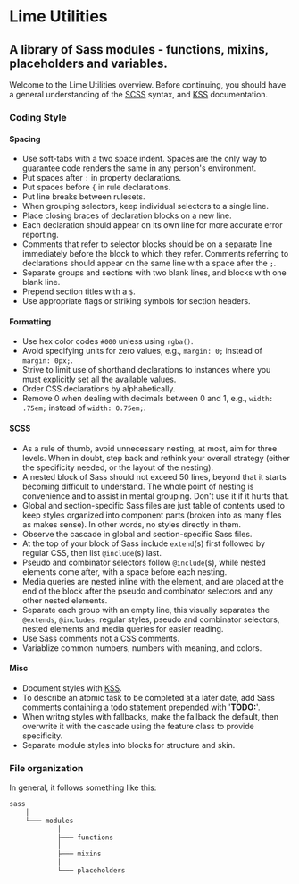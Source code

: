 # Lime Utilities

## A library of Sass modules - functions, mixins, placeholders and variables.

Welcome to the Lime Utilities overview. Before continuing, you should have a general understanding of the [SCSS](http://sass-lang.com/) syntax, and [KSS](https://github.com/kneath/kss) documentation.

### Coding Style

#### Spacing
- Use soft-tabs with a two space indent. Spaces are the only way to guarantee code renders the same in any person's environment.
- Put spaces after `:` in property declarations.
- Put spaces before `{` in rule declarations.
- Put line breaks between rulesets.
- When grouping selectors, keep individual selectors to a single line.
- Place closing braces of declaration blocks on a new line.
- Each declaration should appear on its own line for more accurate error reporting.
- Comments that refer to selector blocks should be on a separate line immediately before the block to which they refer. Comments referring to declarations should appear on the same line with a space after the `;`.
- Separate groups and sections with two blank lines, and blocks with one blank line.
- Prepend section titles with a `$`.
- Use appropriate flags or striking symbols for section headers.

#### Formatting
- Use hex color codes `#000` unless using `rgba()`.
- Avoid specifying units for zero values, e.g., `margin: 0;` instead of `margin: 0px;`.
- Strive to limit use of shorthand declarations to instances where you must explicitly set all the available values.
- Order CSS declarations by alphabetically.
- Remove 0 when dealing with decimals between 0 and 1, e.g., `width: .75em;` instead of `width: 0.75em;`.

#### SCSS
- As a rule of thumb, avoid unnecessary nesting, at most, aim for three levels. When in doubt, step back and rethink your overall strategy (either the specificity needed, or the layout of the nesting).
- A nested block of Sass should not exceed 50 lines, beyond that it starts becoming difficult to understand. The whole point of nesting is convenience and to assist in mental grouping. Don't use it if it hurts that.
- Global and section-specific Sass files are just table of contents used to keep styles organized into component parts (broken into as many files as makes sense). In other words, no styles directly in them.
- Observe the cascade in global and section-specific Sass files.
- At the top of your block of Sass include `extend`(s) first followed by regular CSS, then list `@include`(s) last.
- Pseudo and combinator selectors follow `@include`(s), while nested elements come after, with a space before each nesting.
- Media queries are nested inline with the element, and are placed at the end of the block after the pseudo and combinator selectors and any other nested elements.
-  Separate each group with an empty line, this visually separates the `@extends`, `@includes`, regular styles, pseudo and combinator selectors, nested elements and media queries for easier reading.
- Use Sass comments not a CSS comments.
- Variablize common numbers, numbers with meaning, and colors.

#### Misc
- Document styles with [KSS](https://github.com/kneath/kss).
- To describe an atomic task to be completed at a later date, add Sass comments containing a todo statement prepended with '**TODO:**'.
- When writng styles with fallbacks, make the fallback the default, then overwrite it with the cascade using the feature class to provide specificity.
- Separate module styles into blocks for structure and skin.

### File organization

In general, it follows something like this:

```html
sass
	│
	└─── modules
	 		│
	 		├─── functions
	 		│
	 		├─── mixins
	 		│
	 		└─── placeholders
	
```


